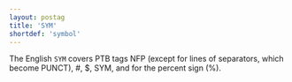 ```yaml
---
layout: postag
title: 'SYM'
shortdef: 'symbol'
---
```


The English `SYM` covers PTB tags NFP (except for lines of separators, which become PUNCT), #, $, SYM, and for the percent sign (%).
<!-- Interlanguage links updated Pá kvě 14 11:08:25 CEST 2021 -->
